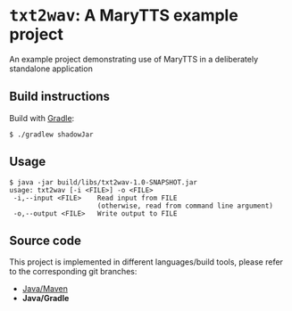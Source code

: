 # <tt>txt2wav</tt>: A MaryTTS example project

An example project demonstrating use of MaryTTS in a deliberately standalone application

## Build instructions

Build with [Gradle](http://gradle.org/):
```
$ ./gradlew shadowJar
```

## Usage

```
$ java -jar build/libs/txt2wav-1.0-SNAPSHOT.jar
usage: txt2wav [-i <FILE>] -o <FILE>
 -i,--input <FILE>    Read input from FILE
                      (otherwise, read from command line argument)
 -o,--output <FILE>   Write output to FILE
```

## Source code

This project is implemented in different languages/build tools, please refer to the corresponding git branches:

* [Java/Maven](https://github.com/marytts/marytts-txt2wav/tree/maven)
* **Java/Gradle**

